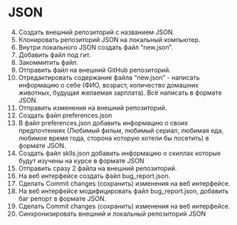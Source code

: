 # JSON
4. Создать внешний репозиторий c названием JSON. 
5. Клонировать репозиторий JSON на локальный компьютер. 
6. Внутри локального JSON создать файл “new.json”. 
7. Добавить файл под гит. 
8. Закоммитить файл. 
9. Отправить файл на внешний GitHub репозиторий. 
10. Отредактировать содержание файла “new.json” - написать информацию о себе (ФИО, возраст, количество домашних животных, будущая желаемая зарплата). Всё написать в формате JSON. 
11. Отправить изменения на внешний репозиторий. 
12. Создать файл preferences.json 
13. В файл preferences.json добавить информацию о своих предпочтениях (Любимый фильм, любимый сериал, любимая еда, любимое время года, сторона которую хотели бы посетить) в формате JSON. 
14. Создать файл sklls.json добавить информацию о скиллах которые будут изучены на курсе в формате JSON 
15. Отправить сразу 2 файла на внешний репозиторий. 
16. На веб интерфейсе создать файл bug_report.json. 
17. Сделать Commit changes (сохранить) изменения на веб интерфейсе. 
18. На веб интерфейсе модифицировать файл bug_report.json, добавить баг репорт в формате JSON. 
19. Сделать Commit changes (сохранить) изменения на веб интерфейсе. 
20. Синхронизировать внешний и локальный репозиторий JSON

